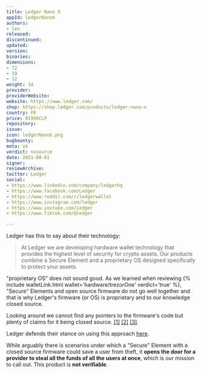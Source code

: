 ```yaml
---
title: Ledger Nano X
appId: ledgerNanoX
authors:
- leo
released: 
discontinued: 
updated: 
version: 
binaries: 
dimensions:
- 72
- 19
- 12
weight: 34
provider: 
providerWebsite: 
website: https://www.ledger.com/
shop: https://shop.ledger.com/products/ledger-nano-x
country: FR
price: 91999CLP
repository: 
issue: 
icon: ledgerNanoX.png
bugbounty: 
meta: ok
verdict: nosource
date: 2021-08-01
signer: 
reviewArchive: 
twitter: Ledger
social:
- https://www.linkedin.com/company/ledgerhq
- https://www.facebook.com/Ledger
- https://www.reddit.com/r/ledgerwallet
- https://www.instagram.com/ledger
- https://www.youtube.com/Ledger
- https://www.tiktok.com/@ledger

---
```


Ledger has this to say about their technology:

> At Ledger we are developing hardware wallet technology that provides the
  highest level of security for crypto assets. Our products combine a Secure
  Element and a proprietary OS designed specifically to protect your assets.

"proprietary OS" does not sound good. As we learned when reviewing
{% include walletLink.html wallet='hardware/trezorOne' verdict='true' %},
"Secure" Elements and open source firmware do not go well together and that is
why Ledger's firmware (or OS) is proprietary and to our knowledge closed source.

Looking around we cannot find any pointers to the firmware's code but plenty of
claims for it being closed source.
[[1]](https://www.reddit.com/r/ledgerwallet/comments/m4crxn/closedsource_firmware_code_and_potential_of/)
[[2]](https://www.reddit.com/r/ledgerwallet/comments/drycu3/close_source_nature_of_ledger_dangers/)
[[3]](https://www.reddit.com/r/Bitcoin/comments/h8n3rt/ledger_closed_source/).

Ledger defends their stance on using this approach
[here](https://www.ledger.com/secure-hardware-and-open-source).

While arguably there is scenarios under which a "Secure" Element with a closed
source firmware could save a user from theft, it **opens the door for a provider
to steal all the funds of all the users at once**, which is our mission to call
out. This product is **not verifiable**.
